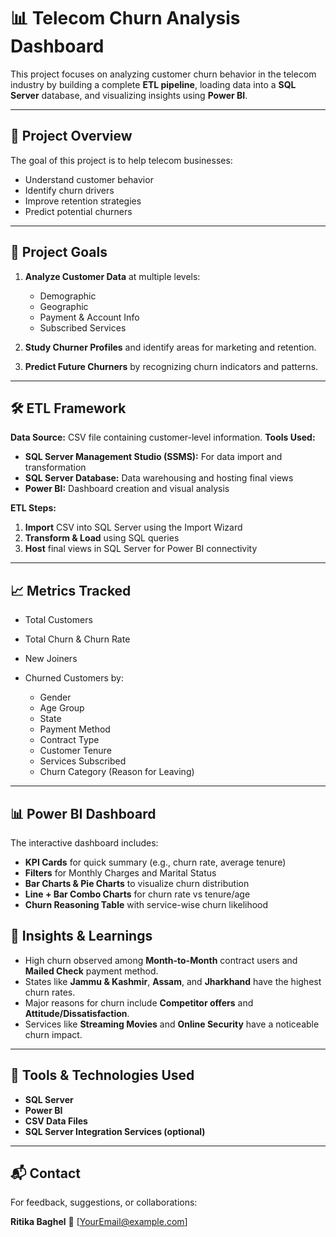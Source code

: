 
# 📊 Telecom Churn Analysis Dashboard

This project focuses on analyzing customer churn behavior in the telecom industry by building a complete **ETL pipeline**, loading data into a **SQL Server** database, and visualizing insights using **Power BI**.

---

## 🚀 Project Overview

The goal of this project is to help telecom businesses:

* Understand customer behavior
* Identify churn drivers
* Improve retention strategies
* Predict potential churners

---

## 🎯 Project Goals

1. **Analyze Customer Data** at multiple levels:

   * Demographic
   * Geographic
   * Payment & Account Info
   * Subscribed Services
2. **Study Churner Profiles** and identify areas for marketing and retention.
3. **Predict Future Churners** by recognizing churn indicators and patterns.

---

## 🛠️ ETL Framework

**Data Source:** CSV file containing customer-level information.
**Tools Used:**

* **SQL Server Management Studio (SSMS):** For data import and transformation
* **SQL Server Database:** Data warehousing and hosting final views
* **Power BI:** Dashboard creation and visual analysis

**ETL Steps:**

1. **Import** CSV into SQL Server using the Import Wizard
2. **Transform & Load** using SQL queries
3. **Host** final views in SQL Server for Power BI connectivity

---

## 📈 Metrics Tracked

* Total Customers
* Total Churn & Churn Rate
* New Joiners
* Churned Customers by:

  * Gender
  * Age Group
  * State
  * Payment Method
  * Contract Type
  * Customer Tenure
  * Services Subscribed
  * Churn Category (Reason for Leaving)

---

## 📊 Power BI Dashboard

The interactive dashboard includes:

* **KPI Cards** for quick summary (e.g., churn rate, average tenure)
* **Filters** for Monthly Charges and Marital Status
* **Bar Charts & Pie Charts** to visualize churn distribution
* **Line + Bar Combo Charts** for churn rate vs tenure/age
* **Churn Reasoning Table** with service-wise churn likelihood



## 🧠 Insights & Learnings

* High churn observed among **Month-to-Month** contract users and **Mailed Check** payment method.
* States like **Jammu & Kashmir**, **Assam**, and **Jharkhand** have the highest churn rates.
* Major reasons for churn include **Competitor offers** and **Attitude/Dissatisfaction**.
* Services like **Streaming Movies** and **Online Security** have a noticeable churn impact.

---

## 📌 Tools & Technologies Used

* **SQL Server**
* **Power BI**
* **CSV Data Files**
* **SQL Server Integration Services (optional)**

---

## 📬 Contact

For feedback, suggestions, or collaborations:

**Ritika Baghel**
📧 \[[YourEmail@example.com](mailto:ritikabaghel184@gmail.com)]



